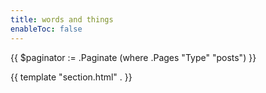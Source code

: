 ```yaml
---
title: words and things
enableToc: false
---
```


{{ $paginator := .Paginate (where .Pages "Type" "posts") }}

{{ template "section.html" . }}
